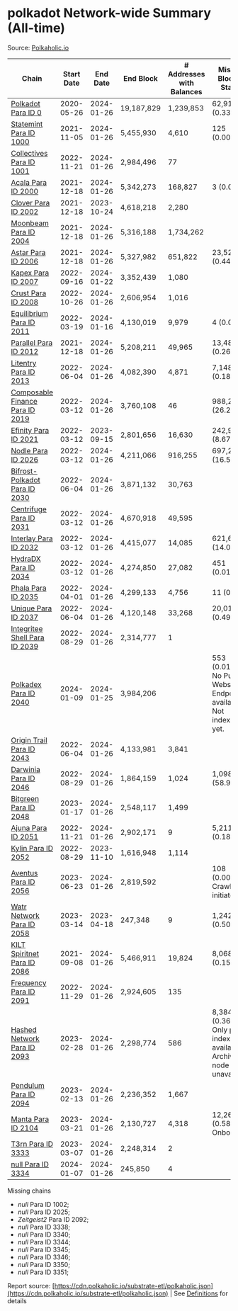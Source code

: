 # polkadot Network-wide Summary (All-time)

Source: [Polkaholic.io](https://polkaholic.io)


| Chain            | Start Date | End Date | End Block | # Addresses with Balances | Missing Blocks / Status |
| ---------------- | ---------- | ---------| --------- | ------------------------- | ----------------------- |
| [Polkadot Para ID 0](/polkadot/0-polkadot) | 2020-05-26 | 2024-01-26 | 19,187,829 |  1,239,853 | 62,911 (0.33%)  |
| [Statemint Para ID 1000](/polkadot/1000-statemint) | 2021-11-05 | 2024-01-26 | 5,455,930 |  4,610 | 125 (0.00%)  |
| [Collectives Para ID 1001](/polkadot/1001-collectives) | 2022-11-21 | 2024-01-26 | 2,984,496 |  77 |    |
| [Acala Para ID 2000](/polkadot/2000-acala) | 2021-12-18 | 2024-01-26 | 5,342,273 |  168,827 | 3 (0.00%)  |
| [Clover Para ID 2002](/polkadot/2002-clover) | 2021-12-18 | 2023-10-24 | 4,618,218 |  2,280 |    |
| [Moonbeam Para ID 2004](/polkadot/2004-moonbeam) | 2021-12-18 | 2024-01-26 | 5,316,188 |  1,734,262 |    |
| [Astar Para ID 2006](/polkadot/2006-astar) | 2021-12-18 | 2024-01-26 | 5,327,982 |  651,822 | 23,528 (0.44%)  |
| [Kapex Para ID 2007](/polkadot/2007-kapex) | 2022-09-16 | 2024-01-22 | 3,352,439 |  1,080 |    |
| [Crust Para ID 2008](/polkadot/2008-crust) | 2022-10-26 | 2024-01-26 | 2,606,954 |  1,016 |    |
| [Equilibrium Para ID 2011](/polkadot/2011-equilibrium) | 2022-03-19 | 2024-01-16 | 4,130,019 |  9,979 | 4 (0.00%)  |
| [Parallel Para ID 2012](/polkadot/2012-parallel) | 2021-12-18 | 2024-01-26 | 5,208,211 |  49,965 | 13,489 (0.26%)  |
| [Litentry Para ID 2013](/polkadot/2013-litentry) | 2022-06-04 | 2024-01-26 | 4,082,390 |  4,871 | 7,148 (0.18%)  |
| [Composable Finance Para ID 2019](/polkadot/2019-composable) | 2022-03-12 | 2024-01-26 | 3,760,108 |  46 | 988,228 (26.28%)  |
| [Efinity Para ID 2021](/polkadot/2021-efinity) | 2022-03-12 | 2023-09-15 | 2,801,656 |  16,630 | 242,949 (8.67%)  |
| [Nodle Para ID 2026](/polkadot/2026-nodle) | 2022-03-12 | 2024-01-26 | 4,211,066 |  916,255 | 697,249 (16.56%)  |
| [Bifrost-Polkadot Para ID 2030](/polkadot/2030-bifrost-dot) | 2022-06-04 | 2024-01-26 | 3,871,132 |  30,763 |    |
| [Centrifuge Para ID 2031](/polkadot/2031-centrifuge) | 2022-03-12 | 2024-01-26 | 4,670,918 |  49,595 |    |
| [Interlay Para ID 2032](/polkadot/2032-interlay) | 2022-03-12 | 2024-01-26 | 4,415,077 |  14,085 | 621,626 (14.08%)  |
| [HydraDX Para ID 2034](/polkadot/2034-hydradx) | 2022-03-12 | 2024-01-26 | 4,274,850 |  27,082 | 451 (0.01%)  |
| [Phala Para ID 2035](/polkadot/2035-phala) | 2022-04-01 | 2024-01-26 | 4,299,133 |  4,756 | 11 (0.00%)  |
| [Unique Para ID 2037](/polkadot/2037-unique) | 2022-06-04 | 2024-01-26 | 4,120,148 |  33,268 | 20,019 (0.49%)  |
| [Integritee Shell Para ID 2039](/polkadot/2039-integritee-shell) | 2022-08-29 | 2024-01-26 | 2,314,777 |  1 |    |
| [Polkadex Para ID 2040](/polkadot/2040-polkadex) | 2024-01-09 | 2024-01-25 | 3,984,206 |   | 553 (0.01%) No Public Websocket Endpoint available: Not indexing yet. |
| [Origin Trail Para ID 2043](/polkadot/2043-origintrail) | 2022-06-04 | 2024-01-26 | 4,133,981 |  3,841 |    |
| [Darwinia Para ID 2046](/polkadot/2046-darwinia) | 2022-08-29 | 2024-01-26 | 1,864,159 |  1,024 | 1,098,047 (58.90%)  |
| [Bitgreen Para ID 2048](/polkadot/2048-bitgreen) | 2023-01-17 | 2024-01-26 | 2,548,117 |  1,499 |    |
| [Ajuna Para ID 2051](/polkadot/2051-ajuna) | 2022-11-21 | 2024-01-26 | 2,902,171 |  9 | 5,211 (0.18%)  |
| [Kylin Para ID 2052](/polkadot/2052-kylin) | 2022-08-29 | 2023-11-10 | 1,616,948 |  1,114 |    |
| [Aventus Para ID 2056](/polkadot/2056-aventus) | 2023-06-23 | 2024-01-26 | 2,819,592 |   | 108 (0.00%) Crawling initiated |
| [Watr Network Para ID 2058](/polkadot/2058-watr) | 2023-03-14 | 2023-04-18 | 247,348 |  9 | 1,242 (0.50%)  |
| [KILT Spiritnet Para ID 2086](/polkadot/2086-kilt) | 2021-09-08 | 2024-01-26 | 5,466,911 |  19,824 | 8,068 (0.15%)  |
| [Frequency Para ID 2091](/polkadot/2091-frequency) | 2022-11-29 | 2024-01-26 | 2,924,605 |  135 |    |
| [Hashed Network Para ID 2093](/polkadot/2093-hashed) | 2023-02-28 | 2024-01-26 | 2,298,774 |  586 | 8,384 (0.36%) Only partial index available: Archive node unavailable |
| [Pendulum Para ID 2094](/polkadot/2094-pendulum) | 2023-02-13 | 2024-01-26 | 2,236,352 |  1,667 |    |
| [Manta Para ID 2104](/polkadot/2104-manta) | 2023-03-21 | 2024-01-26 | 2,130,727 |  4,318 | 12,262 (0.58%) Onboarding |
| [T3rn Para ID 3333](/polkadot/3333-t3rn) | 2023-03-07 | 2024-01-26 | 2,248,314 |  2 |    |
| [null Para ID 3334](/polkadot/3334-polkadot-onboarding-3334) | 2024-01-07 | 2024-01-26 | 245,850 |  4 |    |

Missing chains


* *null* Para ID 1002; 
* *null* Para ID 2025; 
* *Zeitgeist2* Para ID 2092; 
* *null* Para ID 3338; 
* *null* Para ID 3340; 
* *null* Para ID 3344; 
* *null* Para ID 3345; 
* *null* Para ID 3346; 
* *null* Para ID 3350; 
* *null* Para ID 3351; 

Report source: [https://cdn.polkaholic.io/substrate-etl/polkaholic.json](https://cdn.polkaholic.io/substrate-etl/polkaholic.json) | See [Definitions](/DEFINITIONS.md) for details
